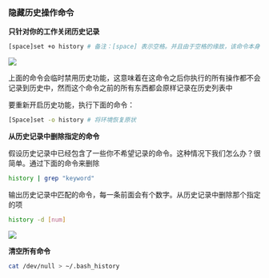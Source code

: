 ### 隐藏历史操作命令

**只针对你的工作关闭历史记录**

```bash
[space]set +o history # 备注：[space] 表示空格。并且由于空格的缘故，该命令本身也不会被记录
```

![](https://pic1.imgdb.cn/item/68d6379dc5157e1a88363341.png)

上面的命令会临时禁用历史功能，这意味着在这命令之后你执行的所有操作都不会记录到历史中，然而这个命令之前的所有东西都会原样记录在历史列表中

要重新开启历史功能，执行下面的命令：

```bash
[Space]set -o history # 将环境恢复原状
```

**从历史记录中删除指定的命令** 

假设历史记录中已经包含了一些你不希望记录的命令。这种情况下我们怎么办？很简单。通过下面的命令来删除

```bash
history | grep "keyword"
```

输出历史记录中匹配的命令，每一条前面会有个数字。从历史记录中删除那个指定的项

```bash
history -d [num]
```

![](https://pic1.imgdb.cn/item/68d637fdc5157e1a883635cf.png)

**清空所有命令**

```bash
cat /dev/null > ~/.bash_history
```
